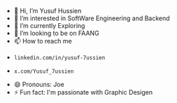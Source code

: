- 👋 Hi, I’m Yusuf Hussien
- 👀 I’m interested in SoftWare Engineering and Backend
- 🌱 I’m currently Exploring
- 💞️ I’m looking to be on FAANG
- 📫 How to reach me
-     linkedin.com/in/yusuf-7ussien
-     x.com/Yusuf_7ussien
- 😄 Pronouns: Joe
- ⚡ Fun fact: I'm passionate with Graphic Desigen


